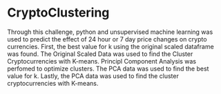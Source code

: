 # CryptoClustering

Through this challenge, python and unsupervised machine learning was used to predict the effect of 24 hour or 7 day price changes on crypto currencies. First, the best value for k using the original scaled dataframe was found. The Original Scaled Data was used to find the Cluster Cryptocurrencies with K-means. Principl Component Analysis was perfomed to optimize clusters. The PCA data was used to find the best value for k. Lastly, the PCA data was used to find the cluster cryptocurrencies with K-means. 
